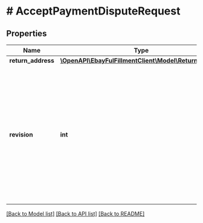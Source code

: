 # # AcceptPaymentDisputeRequest

## Properties

Name | Type | Description | Notes
------------ | ------------- | ------------- | -------------
**return_address** | [**\OpenAPI\EbayFulFillmentClient\Model\ReturnAddress**](ReturnAddress.md) |  | [optional]
**revision** | **int** | This integer value indicates the revision number of the payment dispute. This field is required. The current revision number for a payment dispute can be retrieved with the getPaymentDispute method. Each time an action is taken against a payment dispute, this integer value increases by 1. | [optional]

[[Back to Model list]](../../README.md#models) [[Back to API list]](../../README.md#endpoints) [[Back to README]](../../README.md)
